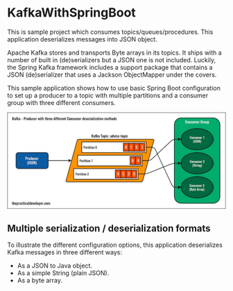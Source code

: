# KafkaWithSpringBoot
This is sample project which consumes topics/queues/procedures. This application deserializes messages into JSON object. 

Apache Kafka stores and transports Byte arrays in its topics. It ships with a number of built in (de)serializers but a JSON one is not included. Luckily, the Spring Kafka framework includes a support package that contains a JSON (de)serializer that uses a Jackson ObjectMapper under the covers.


This sample application shows how to use basic Spring Boot configuration to set up a producer to a topic with multiple partitions and a consumer group with three different consumers.

[![Kafka Configuration Example](img/kafka-configuration-example.jpg)](https://thepracticaldeveloper.com/2018/11/24/spring-boot-kafka-config/)

## Multiple serialization / deserialization formats

To illustrate the different configuration options, this application deserializes Kafka messages in three different ways:

* As a JSON to Java object.
* As a simple String (plain JSON).
* As a byte array.
